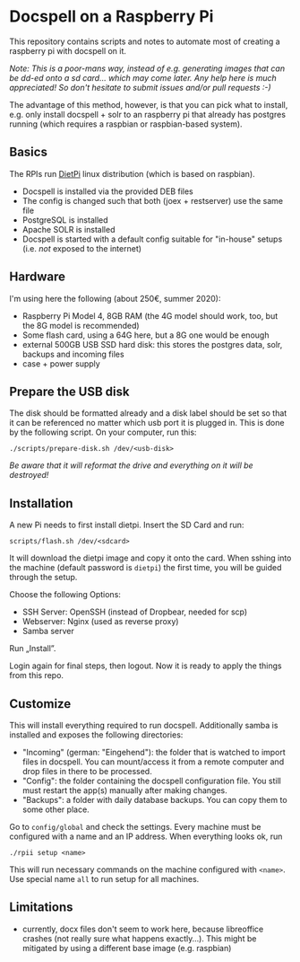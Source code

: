 # Docspell on a Raspberry Pi

This repository contains scripts and notes to automate most of
creating a raspberry pi with docspell on it.

*Note: This is a poor-mans way, instead of e.g. generating images that
can be dd-ed onto a sd card… which may come later. Any help here is
much appreciated! So don't hesitate to submit issues and/or pull
requests :-)*

The advantage of this method, however, is that you can pick what to
install, e.g. only install docspell + solr to an raspberry pi that
already has postgres running (which requires a raspbian or
raspbian-based system).

## Basics

The RPIs run [DietPi](https://github.com/Fourdee/dietpi) linux
distribution (which is based on raspbian).

- Docspell is installed via the provided DEB files
- The config is changed such that both (joex + restserver) use the
  same file
- PostgreSQL is installed
- Apache SOLR is installed
- Docspell is started with a default config suitable for "in-house"
  setups (i.e. *not* exposed to the internet)


## Hardware

I'm using here the following (about 250€, summer 2020):

- Raspberry Pi Model 4, 8GB RAM (the 4G model should work, too, but
  the 8G model is recommended)
- Some flash card, using a 64G here, but a 8G one would be enough
- external 500GB USB SSD hard disk: this stores the postgres data,
  solr, backups and incoming files
- case + power supply

## Prepare the USB disk

The disk should be formatted already and a disk label should be set so
that it can be referenced no matter which usb port it is plugged in.
This is done by the following script. On your computer, run this:

``` shell
./scripts/prepare-disk.sh /dev/<usb-disk>
```

*Be aware that it will reformat the drive and everything on it will be
destroyed!*

## Installation

A new Pi needs to first install dietpi. Insert the SD Card and run:

```
scripts/flash.sh /dev/<sdcard>
```

It will download the dietpi image and copy it onto the card. When
sshing into the machine (default password is `dietpi`) the first time,
you will be guided through the setup.

Choose the following Options:

- SSH Server: OpenSSH (instead of Dropbear, needed for scp)
- Webserver: Nginx (used as reverse proxy)
- Samba server

Run „Install”.

Login again for final steps, then logout. Now it is ready to apply the
things from this repo.


## Customize

This will install everything required to run docspell. Additionally
samba is installed and exposes the following directories:

- "Incoming" (german: "Eingehend"): the folder that is watched to
  import files in docspell. You can mount/access it from a remote
  computer and drop files in there to be processed.
- "Config": the folder containing the docspell configuration file. You
  still must restart the app(s) manually after making changes.
- "Backups": a folder with daily database backups. You can copy them
  to some other place.

Go to `config/global` and check the settings. Every machine must be
configured with a name and an IP address. When everything looks ok,
run

```
./rpii setup <name>
```

This will run necessary commands on the machine configured with
`<name>`. Use special name `all` to run setup for all machines.


## Limitations

- currently, docx files don't seem to work here, because libreoffice
  crashes (not really sure what happens exactly…). This might be
  mitigated by using a different base image (e.g. raspbian)
